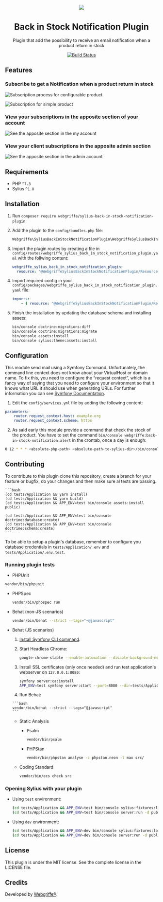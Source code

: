 <p align="center">
    <a href="https://sylius.com" target="_blank">
        <img src="https://demo.sylius.com/assets/shop/img/logo.png" />
    </a>
</p>

<h1 align="center">Back in Stock Notification Plugin</h1>

<p align="center">Plugin that add the possibility to receive an email notification when a product return in stock</p>

<p align="center"><a href="https://github.com/webgriffe/SyliusBackInStockNotificationPlugin/actions"><img src="https://github.com/webgriffe/SyliusBackInStockNotificationPlugin/workflows/Build/badge.svg" alt="Build Status" /></a></p>

## Features

### Subscribe to get a Notification when a product return in stock

![Subscription process for configurable product](subscriprion_process.gif)

![Subscription for simple product](simple_product.png)

### View your subscriptions in the apposite section of your account

![See the apposite section in the my account](my_account_section.png)

### View your client subscriptions in the apposite admin section

![See the apposite section in the admin account](admin_account_section.png)

## Requirements

* PHP `^7.3`
* Sylius `^1.8`

## Installation

1. Run `composer require webgriffe/sylius-back-in-stock-notification-plugin`.

2. Add the plugin to the `config/bundles.php` file:

    ```php
    Webgriffe\SyliusBackInStockNotificationPlugin\WebgriffeSyliusBackInStockNotificationPlugin::class => ['all' => true],
    ```
3. Import the plugin routes by creating a file in `config/routes/webgriffe_sylius_back_in_stock_notification_plugin.yaml` with the follwing content:

    ```yaml
    webgriffe_sylius_back_in_stock_notification_plugin:
      resource: "@WebgriffeSyliusBackInStockNotificationPlugin/Resources/config/routing.yaml"
    ```

4. Import required config in your `config/packages/webgriffe_sylius_back_in_stock_notification_plugin.yaml` file:

   ```yaml
   imports:
       - { resource: "@WebgriffeSyliusBackInStockNotificationPlugin/Resources/config/app/config.yaml" }
   ```

5. Finish the installation by updating the database schema and installing assets:

    ```bash
    bin/console doctrine:migrations:diff
    bin/console doctrine:migrations:migrate
    bin/console assets:install
    bin/console sylius:theme:assets:install
    ```

## Configuration

This module send mail using a Symfony Command. Unfortunately, the command line context does not know about your VirtualHost or domain name. To fix this, you need to configure the “request context”, which is a fancy way of saying that you need to configure your environment so that it knows what URL it should use when generating URLs. For further information you can see [Symfony Documentation](https://symfony.com/doc/2.6/cookbook/console/sending_emails.html).

1. Edit the `config/services.yml` file by adding the following content:

```yaml
parameters:
    router.request_context.host: example.org
    router.request_context.scheme: https
```

2. As said early this module provide a command that check the stock of the product. You have to set the command `bin/console webgriffe:back-in-stock-notification:alert` in the crontab, once a day is enough:

```bash
0 12 * * * <absolute-php-path> <absolute-path-to-sylius-dir>/bin/console webgriffe:back-in-stock-notification:alert
```

## Contributing

To contribute to this plugin clone this repository, create a branch for your feature or bugfix, do your changes and then make sure al tests are passing.

    ```bash
    (cd tests/Application && yarn install)
    (cd tests/Application && yarn build)
    (cd tests/Application && APP_ENV=test bin/console assets:install public)

    (cd tests/Application && APP_ENV=test bin/console doctrine:database:create)
    (cd tests/Application && APP_ENV=test bin/console doctrine:schema:create)
    ```

To be able to setup a plugin's database, remember to configure you database credentials in `tests/Application/.env` and `tests/Application/.env.test`.

### Running plugin tests

  - PHPUnit

  ```bash
  vendor/bin/phpunit
  ```

- PHPSpec

  ```bash
  vendor/bin/phpspec run
  ```

- Behat (non-JS scenarios)

  ```bash
  vendor/bin/behat --strict --tags="~@javascript"
  ```

- Behat (JS scenarios)

    1. [Install Symfony CLI command](https://symfony.com/download).

    2. Start Headless Chrome:

        ```bash
        google-chrome-stable --enable-automation --disable-background-networking --no-default-browser-check --no-first-run --disable-popup-blocking --disable-default-apps --allow-insecure-localhost --disable-translate --disable-extensions --no-sandbox --enable-features=Metal --headless --remote-debugging-port=9222 --window-size=2880,1800 --proxy-server='direct://' --proxy-bypass-list='*' http://127.0.0.1
        ```
    3. Install SSL certificates (only once needed) and run test application's webserver on `127.0.0.1:8080`:

        ```bash
        symfony server:ca:install
        APP_ENV=test symfony server:start --port=8080 --dir=tests/Application/public --daemon
        ```

    4. Run Behat:

      ```bash
      vendor/bin/behat --strict --tags="@javascript"
      ```

  - Static Analysis

    - Psalm

      ```bash
      vendor/bin/psalm
      ```

    - PHPStan

      ```bash
      vendor/bin/phpstan analyse -c phpstan.neon -l max src/
      ```

  - Coding Standard

    ```bash
    vendor/bin/ecs check src
    ```

### Opening Sylius with your plugin

- Using `test` environment:

    ```bash
    (cd tests/Application && APP_ENV=test bin/console sylius:fixtures:load)
    (cd tests/Application && APP_ENV=test bin/console server:run -d public)
    ```

- Using `dev` environment:

    ```bash
    (cd tests/Application && APP_ENV=dev bin/console sylius:fixtures:load)
    (cd tests/Application && APP_ENV=dev bin/console server:run -d public)
    ```

## License

This plugin is under the MIT license. See the complete license in the LICENSE file.

## Credits

Developed by [Webgriffe®](http://www.webgriffe.com/).